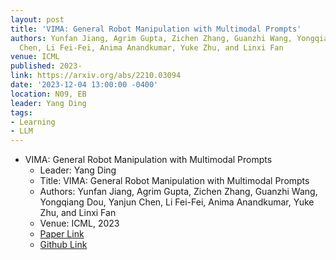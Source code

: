 ```yaml
---
layout: post
title: 'VIMA: General Robot Manipulation with Multimodal Prompts'
authors: Yunfan Jiang, Agrim Gupta, Zichen Zhang, Guanzhi Wang, Yongqiang Dou, Yanjun
  Chen, Li Fei-Fei, Anima Anandkumar, Yuke Zhu, and Linxi Fan
venue: ICML
published: 2023-
link: https://arxiv.org/abs/2210.03094
date: '2023-12-04 13:00:00 -0400'
location: N09, EB
leader: Yang Ding
tags:
- Learning
- LLM
---
```

- VIMA: General Robot Manipulation with Multimodal Prompts
    - Leader: Yang Ding
    - Title: VIMA: General Robot Manipulation with Multimodal Prompts
    - Authors: Yunfan Jiang, Agrim Gupta, Zichen Zhang, Guanzhi Wang, Yongqiang Dou, Yanjun Chen, Li Fei-Fei, Anima Anandkumar, Yuke Zhu, and Linxi Fan
    - Venue: ICML, 2023
    - [Paper Link](https://arxiv.org/abs/2210.03094)
    - [Github Link](https://vimalabs.github.io/)

